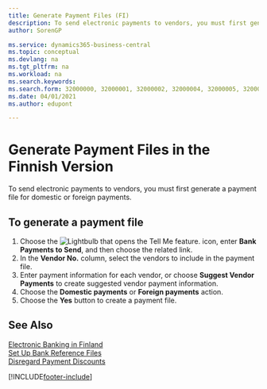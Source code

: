 ```yaml
---
title: Generate Payment Files (FI)
description: To send electronic payments to vendors, you must first generate a payment file for domestic or foreign payments.
author: SorenGP

ms.service: dynamics365-business-central
ms.topic: conceptual
ms.devlang: na
ms.tgt_pltfrm: na
ms.workload: na
ms.search.keywords:
ms.search.form: 32000000, 32000001, 32000002, 32000004, 32000005, 32000006
ms.date: 04/01/2021
ms.author: edupont

---
```

# Generate Payment Files in the Finnish Version

To send electronic payments to vendors, you must first generate a payment file for domestic or foreign payments.  

## To generate a payment file  

1.  Choose the ![Lightbulb that opens the Tell Me feature.](../../media/ui-search/search_small.png "Tell me what you want to do") icon, enter **Bank Payments to Send**, and then choose the related link.  
2.  In the **Vendor No.** column, select the vendors to include in the payment file.  
3.  Enter payment information for each vendor, or choose **Suggest Vendor Payments** to create suggested vendor payment information.  
4.  Choose the **Domestic payments** or **Foreign payments** action.  
5.  Choose the **Yes** button to create a payment file.  

## See Also

 [Electronic Banking in Finland](electronic-banking-in-finland.md)   
 [Set Up Bank Reference Files](how-to-set-up-bank-reference-files.md)   
 [Disregard Payment Discounts](how-to-disregard-payment-discounts.md) 


[!INCLUDE[footer-include](../../includes/footer-banner.md)]
